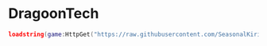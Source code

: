 # DragoonTech
```lua
loadstring(game:HttpGet("https://raw.githubusercontent.com/SeasonalKirito/DragoonTech/main/DragoonTech/Loader.lua"))()
```
